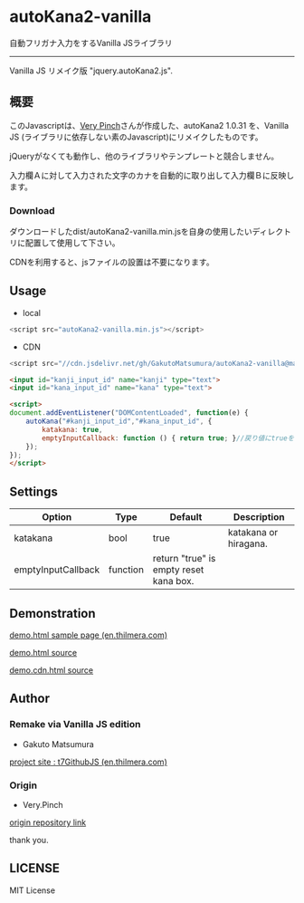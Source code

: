 # autoKana2-vanilla
 自動フリガナ入力をするVanilla JSライブラリ

----
 Vanilla JS リメイク版 "jquery.autoKana2.js".


## 概要
 このJavascriptは、[Very Pinch](https://github.com/VeryPinch/autoKana2)さんが作成した、autoKana2 1.0.31 を、Vanilla JS (ライブラリに依存しない素のJavascript)にリメイクしたものです。

 jQueryがなくても動作し、他のライブラリやテンプレートと競合しません。

 入力欄Ａに対して入力された文字のカナを自動的に取り出して入力欄Ｂに反映します。


### Download
 ダウンロードしたdist/autoKana2-vanilla.min.jsを自身の使用したいディレクトリに配置して使用して下さい。

 CDNを利用すると、jsファイルの設置は不要になります。


## Usage
* local
```javascript
<script src="autoKana2-vanilla.min.js"></script>
```
* CDN
```javascript
<script src="//cdn.jsdelivr.net/gh/GakutoMatsumura/autoKana2-vanilla@main/dist/autoKana2-vanilla.min.js"></script>
```

```html
<input id="kanji_input_id" name="kanji" type="text">
<input id="kana_input_id" name="kana" type="text">
```

```html
<script>
document.addEventListener("DOMContentLoaded", function(e) {
	autoKana("#kanji_input_id","#kana_input_id", {
		katakana: true,
		emptyInputCallback: function () { return true; }//戻り値にtrueを指定すると、空欄時にカナ欄をリセット。falseを指定するとそのまま過去のカナが残る
	});
});
</script>
```


## Settings
| Option | Type | Default | Description |
| --- | --- | --- | --- |
| katakana | bool | true | katakana or hiragana. |
| emptyInputCallback | function | return "true" is empty reset kana box. |


## Demonstration
[demo.html sample page (en.thilmera.com)](https://en.thilmera.com/project/t7GithubJS/repo/autoKana2-vanilla/demo/demo.cdn.html)

[demo.html source](./demo/demo.html)

[demo.cdn.html source](./demo/demo.cdn.html)


## Author
### Remake via Vanilla JS edition
* Gakuto Matsumura

[project site : t7GithubJS (en.thilmera.com)](https://en.thilmera.com/project/t7GithubJS/)

### Origin
* Very.Pinch

[origin repository link](https://github.com/VeryPinch/autoKana2)

 thank you.


## LICENSE
MIT License

